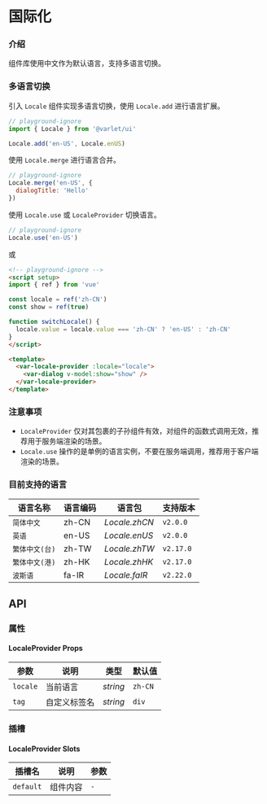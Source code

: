 # 国际化

### 介绍

组件库使用中文作为默认语言，支持多语言切换。

### 多语言切换

引入 `Locale` 组件实现多语言切换，使用 `Locale.add` 进行语言扩展。

```js
// playground-ignore
import { Locale } from '@varlet/ui'

Locale.add('en-US', Locale.enUS)
```

使用 `Locale.merge` 进行语言合并。

```js
// playground-ignore
Locale.merge('en-US', {
  dialogTitle: 'Hello'
})
```

使用 `Locale.use` 或 `LocaleProvider` 切换语言。

```js
// playground-ignore
Locale.use('en-US')
```

或

```html
<!-- playground-ignore -->
<script setup>
import { ref } from 'vue'

const locale = ref('zh-CN')
const show = ref(true)

function switchLocale() {
  locale.value = locale.value === 'zh-CN' ? 'en-US' : 'zh-CN'
}
</script>

<template>
  <var-locale-provider :locale="locale">
    <var-dialog v-model:show="show" />
  </var-locale-provider>
</template>
```

### 注意事项

- `LocaleProvider` 仅对其包裹的子孙组件有效，对组件的函数式调用无效，推荐用于服务端渲染的场景。
- `Locale.use` 操作的是单例的语言实例，不要在服务端调用，推荐用于客户端渲染的场景。

### 目前支持的语言

| 语言名称 | 语言编码 | 语言包 | 支持版本 |
| --- | --- | --- | --- |
| `简体中文` | zh-CN | _Locale.zhCN_ | `v2.0.0` |
| `英语` | en-US| _Locale.enUS_ | `v2.0.0` |
| `繁体中文(台)` | zh-TW | _Locale.zhTW_ | `v2.17.0` |
| `繁体中文(港)` | zh-HK | _Locale.zhHK_ | `v2.17.0` |
| `波斯语` | fa-IR | _Locale.faIR_ | `v2.22.0` |

## API

### 属性

#### LocaleProvider Props

| 参数         | 说明   | 类型                     | 默认值 | 
|--------------|---------------|--------------------------|---------| 
| `locale` | 当前语言 | _string_ | `zh-CN`    |
| `tag`    | 自定义标签名      | _string_                 | `div`   |

### 插槽

#### LocaleProvider Slots

| 插槽名 | 说明 | 参数 |
| --- | --- | --- |
| `default` | 组件内容 | `-` |
